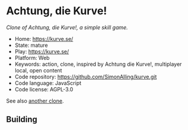 # Achtung, die Kurve!

_Clone of Achtung, die Kurve!, a simple skill game._

- Home: https://kurve.se/
- State: mature
- Play: https://kurve.se/
- Platform: Web
- Keywords: action, clone, inspired by Achtung die Kurve!, multiplayer local, open content
- Code repository: https://github.com/SimonAlling/kurve.git
- Code language: JavaScript
- Code license: AGPL-3.0

See also [another clone](https://achtungkurve.com/).

## Building
